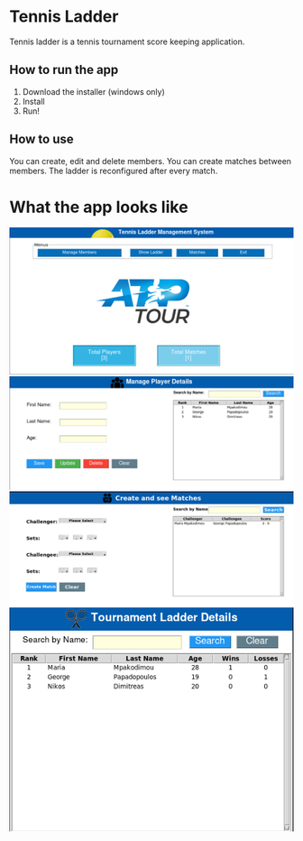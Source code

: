 # Tennis Ladder
Tennis ladder is a tennis tournament score keeping application. 

## How to run the app
1. Download the installer (windows only)
2. Install
3. Run!

## How to use
You can create, edit and delete members.
You can create matches between members.
The ladder is reconfigured after every match.

# What the app looks like

![alt_text](https://github.com/sklvmm/TennisLadder_uniProject/blob/main/images/showcase/mainWindow.png)
![alt_text](https://github.com/sklvmm/TennisLadder_uniProject/blob/main/images/showcase/manageMembers.png)
![alt_text](https://github.com/sklvmm/TennisLadder_uniProject/blob/main/images/showcase/Matches.png)
![alt_text](https://github.com/sklvmm/TennisLadder_uniProject/blob/main/images/showcase/Ladder.png)
